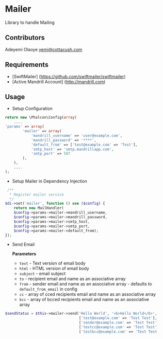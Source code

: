 Mailer 
======
Library to handle Mailing


Contributors
------------
Adeyemi Olaoye <yemi@cottacush.com>


Requirements
------------
* [SwiftMailer] (https://github.com/swiftmailer/swiftmailer)
* [Active Mandrill Account] (http://mandrill.com)



Usage
-----

* Setup Configuration

```php
return new \Phalcon\Config(array(
    ....
'params' => array(
        'mailer' => array(
            'mandrill_username' => 'user@example.com',
            'mandrill_password' => '****',
            'default_from' => ['test@example.com' => 'Test'],
            'smtp_host' => 'smtp.mandrillapp.com',
            'smtp_port' => 587
        ),
    ),
    ....    
);
```

* Setup Mailer in Dependency Injection

```php
 /**
  * Register mailer service
  */
$di->set('mailer', function () use ($config) {
    return new MailHandler(
    $config->params->mailer->mandrill_username,
    $config->params->mailer->mandrill_password,
    $config->params->mailer->smtp_host,
    $config->params->mailer->smtp_port,
    $config->params->mailer->default_from);
});
```


* Send Email

    **Parameters**
    * `text` - Text version of email body 
    * `html` - HTML version of email body 
    * `subject` - email subject
    * `to` - recipient email and name as an associative array
    * `from` - sender email and name as an associative array - defaults to `default_from_email` in config
    * `cc` - array of cced recipients email and name as an associative array
    * `bcc` - array of bcced recipients email and name as an associative array
    
    
```php
$sendStatus = $this->mailer->send('Hello World', '<b>Hello World</b>', 'Test Email', 
                                  ['test@example.com' => 'Test Test'],
                                  ['sender@example.com' => 'Test Test'], 
                                  ['testcc@example.com' => 'Test Test'],
                                  ['testbcc@example.com' => 'Test Test']);
```